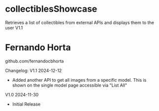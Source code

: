 # collectiblesShowcase
 Retrieves a list of collectibles from external APIs and displays them to the user
 V1.1

# Fernando Horta
 github.com/fernandocbhorta

 Changelog:
 V1.1 2024-12-12
 - Added another API to get all images from a specific model. This is shown on the single model page accessible via "List All"

 V1.0 2024-11-30 
 - Initial Release